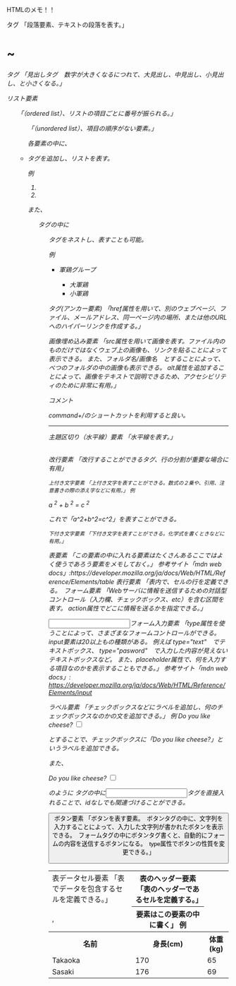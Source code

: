 HTMLのメモ！！



<p>タグ
「段落要素、テキストの段落を表す。」
  
<h1>~<h6>タグ
「見出しタグ　数字が大きくなるにつれて、大見出し、中見出し、小見出し、と小さくなる。」


リスト要素
<ol>
「（ordered list）、リストの項目ごとに番号が振られる。」
<ul>
「（unordered list）、項目の順序がない要素。」
  
各要素の中に、<li>タグを追加し、リストを表す。
  
例
  <ol>
    <li>
    <li>
  </ol>

また、<ol>タグの中に<ul>タグをネストし、表すことも可能。

例
  <ul>
    <li>軍鶏グループ</li>
      <ul>
        <li>大軍鶏</li>
        <li>小軍鶏</li>
      </ul>
  </ul>

<a>タグ(アンカー要素)
「href属性を用いて、別のウェブページ、ファイル、メールアドレス、同一ページ内の場所、または他のURLへのハイパーリンクを作成する。」

<img>画像埋め込み要素
「src属性を用いて画像を表す。ファイル内のものだけではなくウェブ上の画像も、リンクを貼ることによって表示できる。
また、フォルダ名/画像名　とすることによって、べつのフォルダの中の画像も表示できる。 
alt属性を追加することによって、画像をテキストで説明できるため、アクセシビリティのために非常に有用。」

コメント
<!-- -->
command+/のショートカットを利用すると良い。

<hr>主題区切り（水平線）要素
「水平線を表す。」

<br>改行要素
「改行することができるタグ、行の分割が重要な場合に有用」

<sup>上付き文字要素
「上付き文字を表すことができる。数式の２乗や、引用、注意書きの際の添え字などに有用。」
例
  <p>
    a <sup>2</sup> + b <sup>2</sup> = c <sup>2</sup>
  </p>
  これで「a^2+b^2=c^2」を表すことができる。
  
<sub>下付き文字要素
「下付き文字を表すことができる。化学式を書くときなどに有用。」

<table> 表要素
「この要素の中に入れる要素はたくさんあるここではよく使うであろう要素をメモしておく。」
参考サイト「mdn web docs」:https://developer.mozilla.org/ja/docs/Web/HTML/Reference/Elements/table

<td>表データセル要素
「表でデータを包含するセルを定義できる。」

<th>表のヘッダー要素
「表のヘッダーであるセルを定義する。」

<tr>表行要素
「表内で、セルの行を定義できる。　<td>,<th>要素はこの要素の中に書く」
例
  <tr>
    <th>名前</th>
    <th>身長(cm)</th>
    <th>体重(kg)</th>
  </tr>

  <tr>
    <td>Takaoka</td>
    <td>170</td>
    <td>65</td>
  </tr>

  <tr>
    <td>Sasaki</td>
    <td>176</td>
    <td>69</td>
  </tr>

<form>フォーム要素
「Webサーバに情報を送信するための対話型コントロール（入力欄、チェックボックス、etc）を含む区間を表す。
  action属性でどこに情報を送るかを指定できる。」

<input>フォーム入力要素
「type属性を使うことによって、さまざまなフォームコントロールができる。　input要素は20以上もの種類がある。
例えば type="text"　でテキストボックス、 type="pasword"　で入力した内容が見えないテキストボックスなど。
また、placeholder属性で、何を入力する項目なのかを表示することもできる。」
参考サイト「mdn web docs」:　https://developer.mozilla.org/ja/docs/Web/HTML/Reference/Elements/input

<label>ラベル要素
「チェックボックスなどにラベルを追加し、何のチェックボックスなのかの文を追加できる。」
例
  <label for="cheese"> Do you like cheese?</label>
  <input type="checkbox" name="cheese" id="cheese">

とすることで、チェックボックスに「Do you like cheese?」というラベルを追加できる。

また、

<label>Do you like cheese?
  <input type="checkbox" name="cheese">
</label>

のように
<label>タグの中に<input>タグを直接入れることで、idなしでも関連づけることができる。

<button>ボタン要素
「ボタンを表す要素。　ボタンタグの中に、文字列を入力することによって、入力した文字列が書かれたボタンを表示できる。　フォームタグの中にボタンタグ書くと、自動的にフォームの内容を送信するボタンになる。　type属性でボタンの性質を変更できる。」


